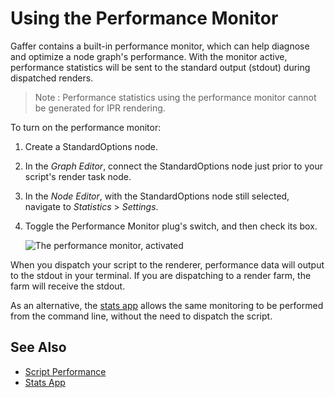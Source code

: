 # Using the Performance Monitor #

Gaffer contains a built-in performance monitor, which can help diagnose and optimize a node graph's performance. With the monitor active, performance statistics will be sent to the standard output (stdout) during dispatched renders.

> Note :
> Performance statistics using the performance monitor cannot be generated for IPR rendering.

To turn on the performance monitor:

1. Create a StandardOptions node.

2. In the _Graph Editor_, connect the StandardOptions node just prior to your script's render task node.

3. In the _Node Editor_, with the StandardOptions node still selected, navigate to _Statistics_ > _Settings_.

4. Toggle the Performance Monitor plug's switch, and then check its box.

    ![The performance monitor, activated](images/nodeEditorWindowPerformanceMonitor.png "The performance monitor, activated")

When you dispatch your script to the renderer, performance data will output to the stdout in your terminal. If you are dispatching to a render farm, the farm will receive the stdout.

As an alternative, the [stats app](../../Reference/CommandLineReference/stats.md) allows the same monitoring to be performed from the command line, without the need to dispatch the script.


## See Also ##

- [Script Performance](../index.md)
- [Stats App](../../Reference/CommandLineReference/stats.md)
